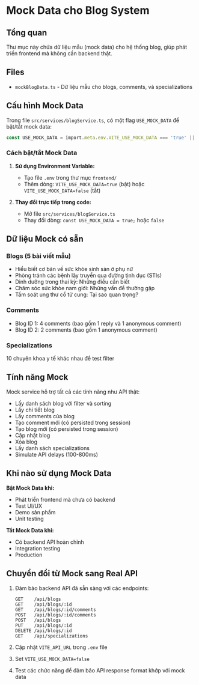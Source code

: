 # Mock Data cho Blog System

## Tổng quan

Thư mục này chứa dữ liệu mẫu (mock data) cho hệ thống blog, giúp phát triển frontend mà không cần backend thật.

## Files

- `mockBlogData.ts` - Dữ liệu mẫu cho blogs, comments, và specializations

## Cấu hình Mock Data

Trong file `src/services/blogService.ts`, có một flag `USE_MOCK_DATA` để bật/tắt mock data:

```typescript
const USE_MOCK_DATA = import.meta.env.VITE_USE_MOCK_DATA === 'true' || true;
```

### Cách bật/tắt Mock Data

1. **Sử dụng Environment Variable:**
   - Tạo file `.env` trong thư mục `frontend/`
   - Thêm dòng: `VITE_USE_MOCK_DATA=true` (bật) hoặc `VITE_USE_MOCK_DATA=false` (tắt)

2. **Thay đổi trực tiếp trong code:**
   - Mở file `src/services/blogService.ts`
   - Thay đổi dòng: `const USE_MOCK_DATA = true;` hoặc `false`

## Dữ liệu Mock có sẵn

### Blogs (5 bài viết mẫu)
- Hiểu biết cơ bản về sức khỏe sinh sản ở phụ nữ
- Phòng tránh các bệnh lây truyền qua đường tình dục (STIs)
- Dinh dưỡng trong thai kỳ: Những điều cần biết
- Chăm sóc sức khỏe nam giới: Những vấn đề thường gặp
- Tầm soát ung thư cổ tử cung: Tại sao quan trọng?

### Comments
- Blog ID 1: 4 comments (bao gồm 1 reply và 1 anonymous comment)
- Blog ID 2: 2 comments (bao gồm 1 anonymous comment)

### Specializations
10 chuyên khoa y tế khác nhau để test filter

## Tính năng Mock

Mock service hỗ trợ tất cả các tính năng như API thật:

-  Lấy danh sách blog với filter và sorting
-  Lấy chi tiết blog
-  Lấy comments của blog
-  Tạo comment mới (có persisted trong session)
-  Tạo blog mới (có persisted trong session)
-  Cập nhật blog
-  Xóa blog
-  Lấy danh sách specializations
-  Simulate API delays (100-800ms)

## Khi nào sử dụng Mock Data

**Bật Mock Data khi:**
- Phát triển frontend mà chưa có backend
- Test UI/UX
- Demo sản phẩm
- Unit testing

**Tắt Mock Data khi:**
- Có backend API hoàn chỉnh
- Integration testing
- Production

## Chuyển đổi từ Mock sang Real API

1. Đảm bảo backend API đã sẵn sàng với các endpoints:
   ```
   GET    /api/blogs
   GET    /api/blogs/:id
   GET    /api/blogs/:id/comments
   POST   /api/blogs/:id/comments
   POST   /api/blogs
   PUT    /api/blogs/:id
   DELETE /api/blogs/:id
   GET    /api/specializations
   ```

2. Cập nhật `VITE_API_URL` trong `.env` file

3. Set `VITE_USE_MOCK_DATA=false`

4. Test các chức năng để đảm bảo API response format khớp với mock data